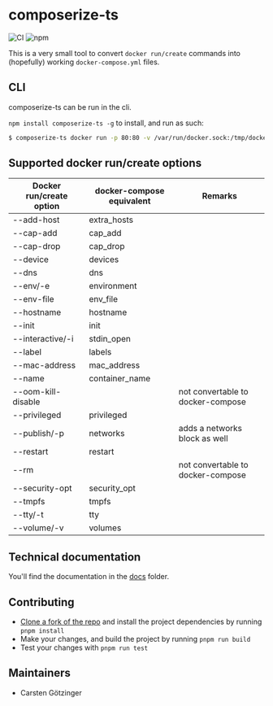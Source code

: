 # composerize-ts

![CI](https://github.com/cgoIT/composerize-ts/actions/workflows/ci.yml/badge.svg)
![npm](https://img.shields.io/npm/v/composerize-ts)

This is a very small tool to convert `docker run/create` commands into (hopefully) working `docker-compose.yml` files.

## CLI

composerize-ts can be run in the cli.

`npm install composerize-ts -g` to install, and run as such:

```bash
$ composerize-ts docker run -p 80:80 -v /var/run/docker.sock:/tmp/docker.sock:ro --restart always --log-opt max-size=1g nginx
```

## Supported docker run/create options

| Docker run/create option | docker-compose equivalent | Remarks                           |
|--------------------------|---------------------------|-----------------------------------|
| --add-host               | extra_hosts               |                                   |
| --cap-add                | cap_add                   |                                   |
| --cap-drop               | cap_drop                  |                                   |
| --device                 | devices                   |                                   |
| --dns                    | dns                       |                                   |
| --env/-e                 | environment               |                                   |
| --env-file               | env_file                  |                                   |
| --hostname               | hostname                  |                                   |
| --init                   | init                      |                                   |
| --interactive/-i         | stdin_open                |                                   |
| --label                  | labels                    |                                   |
| --mac-address            | mac_address               |                                   |
| --name                   | container_name            |                                   |
| --oom-kill-disable       |                           | not convertable to docker-compose |
| --privileged             | privileged                |                                   |
| --publish/-p             | networks                  | adds a networks block as well     |
| --restart                | restart                   |                                   |
| --rm                     |                           | not convertable to docker-compose |
| --security-opt           | security_opt              |                                   |
| --tmpfs                  | tmpfs                     |                                   |
| --tty/-t                 | tty                       |                                   |
| --volume/-v              | volumes                   |                                   |


## Technical documentation

You'll find the documentation in the [docs](https://github.com/cgoIT/composerize-ts/docs/modules.md) folder.

## Contributing

- [Clone a fork of the repo](https://guides.github.com/activities/forking/) and install the project dependencies by running `pnpm install`
- Make your changes, and build the project by running `pnpm run build`
- Test your changes with `pnpm run test`

## Maintainers

- Carsten Götzinger
